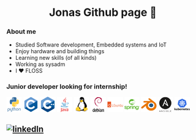 <h1 align="center">Jonas Github page 👋 </h1> 
<div>
<h3> About me </h3>
 <ul>
  <li> Studied Software development, Embedded systems and IoT </li>
  <li> Enjoy hardware and building things</li>
  <li> Learning new skills (of all kinds) </li>
  <li> Working as sysadm </li>
  <li> I ❤️ FLOSS </li>
</ul> 
</div>



<h3> Junior developer looking for internship! </h3>



<div>
  <img src="https://github.com/devicons/devicon/blob/master/icons/python/python-original-wordmark.svg" title="Python" alt="Python" width="40" height="40"/>

<img src="https://github.com/devicons/devicon/blob/master/icons/c/c-original.svg" title="C-language" alt="C language" width="40" height="40"/>

<img src="https://github.com/devicons/devicon/blob/master/icons/cplusplus/cplusplus-original.svg" title="Cplusplus" alt="Cplusplus" width="40" height="40"/>

<img src="https://github.com/devicons/devicon/blob/master/icons/java/java-original-wordmark.svg" title="Java" alt="Java"  width="40" height="40" />

<img src="https://github.com/devicons/devicon/blob/master/icons/linux/linux-original.svg" title="Linux" alt="Linux"  width="40" height="40" />

<img src="https://github.com/devicons/devicon/blob/master/icons/debian/debian-original-wordmark.svg" title="--" alt="--"  width="40" height="40" />

<img src="https://github.com/devicons/devicon/blob/master/icons/ubuntu/ubuntu-plain-wordmark.svg" title="--" alt="--"  width="40" height="40" />

<img src="https://github.com/devicons/devicon/blob/master/icons/spring/spring-original-wordmark.svg" title="Spring" alt="Spring"  width="40" height="40" />

<img src="https://github.com/devicons/devicon/blob/master/icons/blender/blender-original.svg" title="Blender" alt="Blender"  width="40" height="40" />

<img src="https://github.com/devicons/devicon/blob/master/icons/ansible/ansible-original-wordmark.svg" title="Ansible" alt="Ansible"  width="40" height="40" />

<img src="https://github.com/devicons/devicon/blob/master/icons/kubernetes/kubernetes-original-wordmark.svg" title="Kubernetes" alt="Kubernetes"  width="40" height="40" />





<!--
<img src="" title="--" alt="--"  width="40" height="40" />
<a href="https://pagedart.com">
  <img src="/favicon-32x32.png">
</a>
-->

<h2 Contact and references/>
<a href="https://linkedin.com/in/larsjonaslarsson"><img src="https://camo.githubusercontent.com/e0278098417dddf9727cfee70a5eb84af38a20705b3bded56cf91cb5feb29d7d/68747470733a2f2f696d672e736869656c64732e696f2f62616467652f4c696e6b6564496e2d626c75653f7374796c653d666f722d7468652d6261646765266c6f676f3d6c696e6b6564696e266c6f676f436f6c6f723d7768697465" title="linkedIn" alt="linkedIn"  width="120" height="30"/>
</a>
                                                 
</div>

  
<!--
**j0naslarss0n/j0naslarss0n** is a ✨ _special_ ✨ repository because its `README.md` (this file) appears on your GitHub profile.

Here are some ideas to get you started:

- 🔭 I’m currently working on ...
- 🌱 I’m currently learning ...
- 👯 I’m looking to collaborate on ...
- 🤔 I’m looking for help with ...
- 💬 Ask me about ...
- 📫 How to reach me: ...
- 😄 Pronouns: ...
- ⚡ Fun fact: ...
-->
